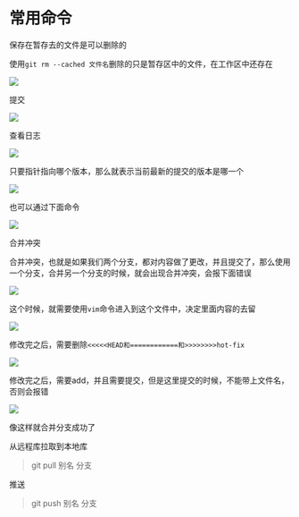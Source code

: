 # 常用命令

保存在暂存去的文件是可以删除的

使用`git rm --cached 文件名`删除的只是暂存区中的文件，在工作区中还存在

![](https://picture.xcye.xyz/image-20210711132329448.png?x-oss-process=style/pictureProcess1)



提交

![](https://picture.xcye.xyz/image-20210711132908923.png?x-oss-process=style/pictureProcess1)



查看日志

![](https://picture.xcye.xyz/image-20210711133114706.png?x-oss-process=style/pictureProcess1)

只要指针指向哪个版本，那么就表示当前最新的提交的版本是哪一个

![](https://picture.xcye.xyz/image-20210711133927455.png?x-oss-process=style/pictureProcess1)

也可以通过下面命令

![](https://picture.xcye.xyz/image-20210711133148294.png?x-oss-process=style/pictureProcess1)



合并冲突

合并冲突，也就是如果我们两个分支，都对内容做了更改，并且提交了，那么使用一个分支，合并另一个分支的时候，就会出现合并冲突，会报下面错误

![](https://picture.xcye.xyz/image-20210711144403878.png?x-oss-process=style/pictureProcess1)

这个时候，就需要使用`vim`命令进入到这个文件中，决定里面内容的去留

![](https://picture.xcye.xyz/image-20210711144259113.png?x-oss-process=style/pictureProcess1)

修改完之后，需要删除`<<<<<HEAD和============和>>>>>>>>hot-fix`

![](https://picture.xcye.xyz/image-20210711144930805.png?x-oss-process=style/pictureProcess1)

修改完之后，需要add，并且需要提交，但是这里提交的时候，不能带上文件名，否则会报错 

![](https://picture.xcye.xyz/image-20210711144616929.png?x-oss-process=style/pictureProcess1)

像这样就合并分支成功了





从远程库拉取到本地库

> git pull 别名 分支



推送

> git push 别名 分支
